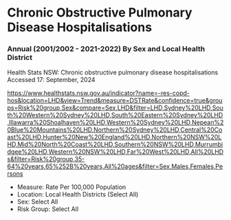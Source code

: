 # Chronic Obstructive Pulmonary Disease Hospitalisations
### Annual (2001/2002 - 2021-2022) By Sex and Local Health District

Health Stats NSW: Chronic obstructive pulmonary disease hospitalisations
Accessed 17: September, 2024

https://www.healthstats.nsw.gov.au/indicator?name=-res-copd-hos&location=LHD&view=Trend&measure=DSTRate&confidence=true&groups=Risk%20group,Sex&compare=Sex,LHD&filter=LHD,Sydney%20LHD,South%20Western%20Sydney%20LHD,South%20Eastern%20Sydney%20LHD,Illawarra%20Shoalhaven%20LHD,Western%20Sydney%20LHD,Nepean%20Blue%20Mountains%20LHD,Northern%20Sydney%20LHD,Central%20Coast%20LHD,Hunter%20New%20England%20LHD,Northern%20NSW%20LHD,Mid%20North%20Coast%20LHD,Southern%20NSW%20LHD,Murrumbidgee%20LHD,Western%20NSW%20LHD,Far%20West%20LHD,All%20LHDs&filter=Risk%20group,35-64%20years,65%252B%20years,All%20ages&filter=Sex,Males,Females,Persons

- Measure: Rate Per 100,000 Population
- Location: Local Health Districts (Select All)
- Sex: Select All
- Risk Group: Select All
